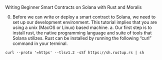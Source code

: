 Writing Beginner Smart Contracts on Solana with Rust and Moralis


0.	Before we can write or deploy a smart contract to Solana, we need to set up our development environment. This tutorial implies that you are using a unix (MacOS or Linux) based machine. 
  a.	Our first step is to install rust, the native programming language and suite of tools that Solana utilizes. Rust can be installed by running the following “curl” command in your terminal. 
  ```
  curl --proto '=https' --tlsv1.2 -sSf https://sh.rustup.rs | sh
  ```
